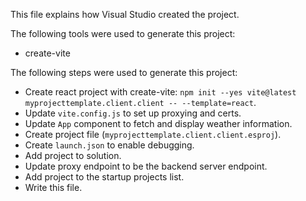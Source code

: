 This file explains how Visual Studio created the project.

The following tools were used to generate this project:
- create-vite

The following steps were used to generate this project:
- Create react project with create-vite: `npm init --yes vite@latest myprojecttemplate.client.client -- --template=react`.
- Update `vite.config.js` to set up proxying and certs.
- Update `App` component to fetch and display weather information.
- Create project file (`myprojecttemplate.client.client.esproj`).
- Create `launch.json` to enable debugging.
- Add project to solution.
- Update proxy endpoint to be the backend server endpoint.
- Add project to the startup projects list.
- Write this file.
